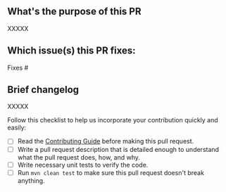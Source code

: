 ## What's the purpose of this PR

XXXXX

## Which issue(s) this PR fixes:

Fixes #

## Brief changelog

XXXXX

Follow this checklist to help us incorporate your contribution quickly and easily:

- [ ] Read the [Contributing Guide](https://github.com/ctripcorp/apollo/blob/master/CONTRIBUTING.md) before making this
  pull request.
- [ ] Write a pull request description that is detailed enough to understand what the pull request does, how, and why.
- [ ] Write necessary unit tests to verify the code.
- [ ] Run `mvn clean test` to make sure this pull request doesn't break anything.

